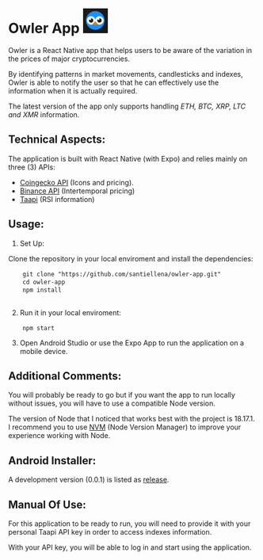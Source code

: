 # Owler App <img src="https://github.com/santiellena/owler-app/blob/development/assets/icon.png?raw=true" alt="Owler Icon" width="50"/>

Owler is a React Native app that helps users to be aware of the variation in the prices of major cryptocurrencies.

By identifying patterns in market movements, candlesticks and indexes, Owler is able to notify the user so that he can effectively use the information when it is actually required.

The latest version of the app only supports handling _ETH, BTC, XRP, LTC and XMR_ information.

## Technical Aspects:

The application is built with React Native (with Expo) and relies mainly on three (3) APIs: 
- [Coingecko API](https://www.coingecko.com/en/api/documentation) (Icons and pricing).
- [Binance API](https://data.binance.vision/) (Intertemporal pricing)
- [Taapi](https://taapi.io) (RSI information)

## Usage:

1) Set Up:

 Clone the repository in your local enviroment and install the dependencies:
	
```
	git clone "https://github.com/santiellena/owler-app.git"
	cd owler-app
	npm install
	
``` 
	
2) Run it in your local enviroment:

```
	npm start

```

3) Open Android Studio or use the Expo App to run the application on a mobile device.


## Additional Comments:

You will probably be ready to go but if you want the app to run locally without issues, you will have to use a compatible Node version.

The version of Node that I noticed that works best with the project is 18.17.1. I recommend you to use [NVM](https://github.com/nvm-sh/nvm) (Node Version Manager) to improve your experience working with Node.


## Android Installer: 

A development version (0.0.1) is listed as [release](https://github.com/santiellena/owler-app/releases/tag/latest).


## Manual Of Use:

For this application to be ready to run, you will need to provide it with your personal Taapi API key in order to access indexes information.

With your API key, you will be able to log in and start using the application.


